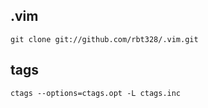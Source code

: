 ## .vim

```
git clone git://github.com/rbt328/.vim.git
```

## tags

```
ctags --options=ctags.opt -L ctags.inc
```
